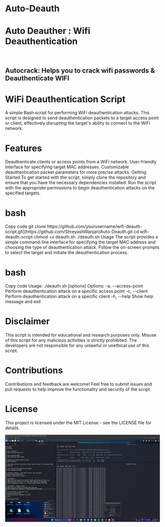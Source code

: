 # Auto-Deauth

<h1>Auto Deauther : Wifi Deauthentication </h1>


<br>
<h2>Autocrack: Helps you to crack wifi passwords &amp; Deauthenticate WIFI</h2>
<h1>WiFi Deauthentication Script</h1>
A simple Bash script for performing WiFi deauthentication attacks. This script is designed to send deauthentication packets to a target access point or client, effectively disrupting the target's ability to connect to the WiFi network.

<h1>Features</h1>
Deauthenticate clients or access points from a WiFi network.
User-friendly interface for specifying target MAC addresses.
Customizable deauthentication packet parameters for more precise attacks.
Getting Started
To get started with the script, simply clone the repository and ensure that you have the necessary dependencies installed. Run the script with the appropriate permissions to begin deauthentication attacks on the specified targets.

<h1>bash</h1>
Copy code
git clone https://github.com/yourusername/wifi-deauth-script.git](https://github.com/ShreyashWanjari/Auto-Deauth.git
cd wifi-deauth-script
chmod +x deauth.sh
./deauth.sh
Usage
The script provides a simple command-line interface for specifying the target MAC address and choosing the type of deauthentication attack. Follow the on-screen prompts to select the target and initiate the deauthentication process.

<h1>bash</h1>
Copy code
Usage: ./deauth.sh [options]
Options:
  -a, --access-point  Perform deauthentication attack on a specific access point
  -c, --client        Perform deauthentication attack on a specific client
  -h, --help          Show help message and exit
<h1>Disclaimer</h1>
This script is intended for educational and research purposes only. Misuse of this script for any malicious activities is strictly prohibited. The developers are not responsible for any unlawful or unethical use of this script.

<h1>Contributions</h1>
Contributions and feedback are welcome! Feel free to submit issues and pull requests to help improve the functionality and security of the script.

<h1>License</h1>
This project is licensed under the MIT License - see the LICENSE file for details.


![Example Image](images/img.png)






